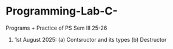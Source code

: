 # Programming-Lab-C-
Programs + Practice of PS Sem III 25-26

1. 1st August 2025:
   (a) Contsructor and its types
   (b) Destructor
